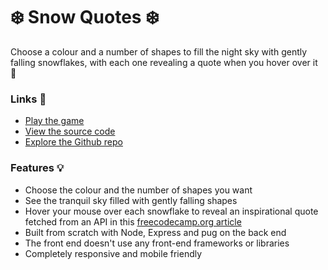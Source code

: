# ❄️ Snow Quotes ❄️ 

Choose a colour and a number of shapes to fill the night sky with gently falling snowflakes, with each one revealing a quote when you hover over it 💬

### Links 🔗
- [Play the game](https://js-balloon-popping-game.rolandjlevy.repl.co/)
- [View the source code](https://repl.it/@RolandJLevy/express-snow-quotes)
- [Explore the Github repo](https://github.com/rolandjlevy/js-balloon-popping-game)

### Features 💡
- Choose the colour and the number of shapes you want
- See the tranquil sky filled with gently falling shapes
- Hover your mouse over each snowflake to reveal an inspirational quote fetched from an API in this [freecodecamp.org article](https://forum.freecodecamp.org/t/free-api-inspirational-quotes-json-with-code-examples/311373)
- Built from scratch with Node, Express and pug on the back end
- The front end doesn't use any front-end frameworks or libraries
- Completely responsive and mobile friendly